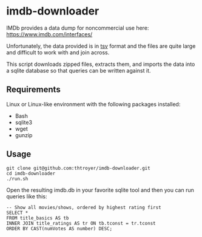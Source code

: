 # imdb-downloader
IMDb provides a data dump for noncommercial use here: https://www.imdb.com/interfaces/

Unfortunately, the data provided is in [tsv](https://en.wikipedia.org/wiki/Tab-separated_values) format and the files are quite large and difficult to work with and join across.  

This script downloads zipped files, extracts them, and imports the data into a sqlite database so that queries can be written against it.

## Requirements

Linux or Linux-like environment with the following packages installed:
- Bash
- sqlite3
- wget
- gunzip

## Usage
```shell
git clone git@github.com:thtroyer/imdb-downloader.git
cd imdb-downloader
./run.sh
```

Open the resulting imdb.db in your favorite sqlite tool and then you can run queries like this:

```sqlite
-- Show all movies/shows, ordered by highest rating first
SELECT *
FROM title_basics AS tb
INNER JOIN title_ratings AS tr ON tb.tconst = tr.tconst
ORDER BY CAST(numVotes AS number) DESC;
```



